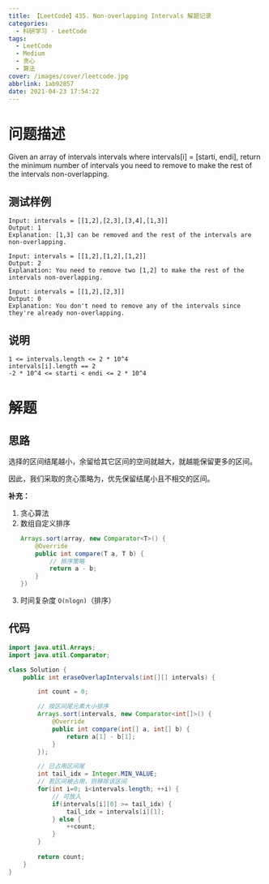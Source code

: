 ```yaml
---
title: 【LeetCode】435. Non-overlapping Intervals 解题记录
categories:
  - 科研学习 - LeetCode
tags:
  - LeetCode
  - Medium
  - 贪心
  - 算法
cover: /images/cover/leetcode.jpg
abbrlink: 1ab92857
date: 2021-04-23 17:54:22
---
```


# 问题描述

Given an array of intervals intervals where intervals[i] = [starti, endi], return the minimum number of intervals you need to remove to make the rest of the intervals non-overlapping.

## 测试样例

```
Input: intervals = [[1,2],[2,3],[3,4],[1,3]]
Output: 1
Explanation: [1,3] can be removed and the rest of the intervals are non-overlapping.
```

```
Input: intervals = [[1,2],[1,2],[1,2]]
Output: 2
Explanation: You need to remove two [1,2] to make the rest of the intervals non-overlapping.
```

```
Input: intervals = [[1,2],[2,3]]
Output: 0
Explanation: You don't need to remove any of the intervals since they're already non-overlapping.
```

## 说明

```
1 <= intervals.length <= 2 * 10^4
intervals[i].length == 2
-2 * 10^4 <= starti < endi <= 2 * 10^4
```

# 解题

## 思路

选择的区间结尾越小，余留给其它区间的空间就越大，就越能保留更多的区间。

因此，我们采取的贪心策略为，优先保留结尾小且不相交的区间。


**补充：**

1. 贪心算法
1. 数组自定义排序
    ```java
    Arrays.sort(array, new Comparator<T>() {
        @Override
        public int compare(T a, T b) {
            // 排序策略
            return a - b;
        }
    })
    ```
1. 时间复杂度 `O(nlogn)`（排序）

## 代码

```java
import java.util.Arrays;
import java.util.Comparator;

class Solution {
    public int eraseOverlapIntervals(int[][] intervals) {

        int count = 0;

        // 按区间尾元素大小排序
        Arrays.sort(intervals, new Comparator<int[]>() {
            @Override
            public int compare(int[] a, int[] b) {
                return a[1] - b[1];
            }
        });

        // 已占用区间尾
        int tail_idx = Integer.MIN_VALUE;
        // 若区间被占用，则移除该区间
        for(int i=0; i<intervals.length; ++i) {
            // 可放入
            if(intervals[i][0] >= tail_idx) {
                tail_idx = intervals[i][1];
            } else {
                ++count;
            }
        }
        
        return count;
    }
}
```
